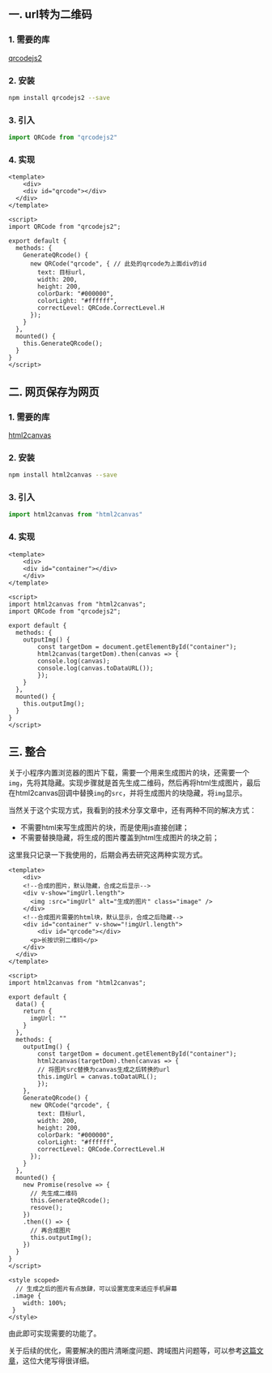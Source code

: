 ## 一. url转为二维码

### 1. 需要的库

[qrcodejs2](https://www.npmjs.com/package/qrcodejs2)

### 2. 安装

```bash
npm install qrcodejs2 --save
```

### 3. 引入

```javascript
import QRCode from "qrcodejs2"
```

### 4. 实现

```vue
<template>
	<div>
    <div id="qrcode"></div>
  </div>
</template>

<script>
import QRCode from "qrcodejs2";
 
export default {
  methods: {
    GenerateQRcode() {
      new QRCode("qrcode", { // 此处的qrcode为上面div的id
        text: 目标url,
        width: 200,
        height: 200,
        colorDark: "#000000",
        colorLight: "#ffffff",
        correctLevel: QRCode.CorrectLevel.H
      });
    }
  },
  mounted() {
    this.GenerateQRcode();
  }
}
</script>
```



## 二. 网页保存为网页

### 1. 需要的库

[html2canvas](https://github.com/hongru/canvas2image)

### 2. 安装

```bash
npm install html2canvas --save
```

### 3. 引入

```javascript
import html2canvas from "html2canvas"
```

### 4. 实现

```vue
<template>
	<div>
  	<div id="container"></div>
	</div>
</template>

<script>
import html2canvas from "html2canvas";
import QRCode from "qrcodejs2";

export default {
  methods: {
    outputImg() {
    	const targetDom = document.getElementById("container");
    	html2canvas(targetDom).then(canvas => {
      	console.log(canvas);
      	console.log(canvas.toDataURL());
    	});
  	}
  },
  mounted() {
    this.outputImg();
  }
}
</script>
```



## 三. 整合

关于小程序内置浏览器的图片下载，需要一个用来生成图片的块，还需要一个`img`，先将其隐藏。实现步骤就是首先生成二维码，然后再将html生成图片，最后在html2canvas回调中替换`img`的`src`，并将生成图片的块隐藏，将`img`显示。

当然关于这个实现方式，我看到的技术分享文章中，还有两种不同的解决方式：

* 不需要html来写生成图片的块，而是使用js直接创建；
* 不需要替换隐藏，将生成的图片覆盖到html生成图片的块之前；

这里我只记录一下我使用的，后期会再去研究这两种实现方式。

```vue
<template>
	<div>
    <!--合成的图片，默认隐藏，合成之后显示-->
    <div v-show="imgUrl.length">
      <img :src="imgUrl" alt="生成的图片" class="image" />
  	</div>
    <!--合成图片需要的html块，默认显示，合成之后隐藏-->
  	<div id="container" v-show="!imgUrl.length">
    	<div id="qrcode"></div>
      <p>长按识别二维码</p>
  	</div>
  </div>
</template>

<script>
import html2canvas from "html2canvas";

export default {
  data() {
    return {
      imgUrl: ""
    }
  },
  methods: {
    outputImg() {
    	const targetDom = document.getElementById("container");
    	html2canvas(targetDom).then(canvas => {
        // 将图片src替换为canvas生成之后转换的url
      	this.imgUrl = canvas.toDataURL();
    	});
  	},
    GenerateQRcode() {
      new QRCode("qrcode", {
        text: 目标url,
        width: 200,
        height: 200,
        colorDark: "#000000",
        colorLight: "#ffffff",
        correctLevel: QRCode.CorrectLevel.H
      });
    }
  },
  mounted() {
    new Promise(resolve => {
      // 先生成二维码
      this.GenerateQRcode();
      resove();
    })
    .then(() => {
      // 再合成图片
      this.outputImg();
    })
  }
}
</script>

<style scoped>
  // 生成之后的图片有点放肆，可以设置宽度来适应手机屏幕
 .image {
    width: 100%;
 }
</style>
```

由此即可实现需要的功能了。

关于后续的优化，需要解决的图片清晰度问题、跨域图片问题等，可以参考[这篇文章](https://segmentfault.com/a/1190000011478657)，这位大佬写得很详细。

